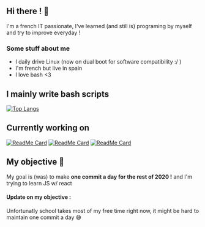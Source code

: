 ## Hi there ! 👋
I'm a french IT passionate, I've learned (and still is) programing by myself and try to improve everyday !

### Some stuff about me
- I daily drive Linux (now on dual boot for software compatibility :/ )
- I'm french but live in spain
- I love bash <3

## I mainly write bash scripts

[![Top Langs](https://github-readme-stats.vercel.app/api/top-langs/?username=Lordva)](https://github.com/anuraghazra/github-readme-stats)


## Currently working on

[![ReadMe Card](https://github-readme-stats.vercel.app/api/pin/?username=lordva&repo=minecraft-server-installer)](https://github.com/lordva/minecraft-server-installer)
[![ReadMe Card](https://github-readme-stats.vercel.app/api/pin/?username=lordva&repo=download_manager)](https://github.com/lordva/download_manager)
[![ReadMe Card](https://github-readme-stats.vercel.app/api/pin/?username=lordva&repo=Garden-bot)](https://github.com/lordva/Garden-bot)

## My objective 🧭 
My goal is (was) to make **one commit a day for the rest of 2020 !**
and I'm trying to learn JS w/ react

#### Update on my objective :
Unfortunatly school takes most of my free time right now, it might be hard to maintain one commit a day 😅

<!-- This is heavely inspired from https://github.com/AstroGD/AstroGD/blob/master/README.md -->
